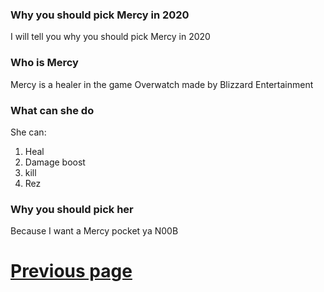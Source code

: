 ### Why you should pick Mercy in 2020
I will tell you why you should pick Mercy in 2020

### Who is Mercy
Mercy is a healer in the game Overwatch made by Blizzard Entertainment

### What can she do
She can:
1. Heal
2. Damage boost
3. kill
4. Rez

### Why you should pick her
Because I want a Mercy pocket ya N00B




# [Previous page](https://judeicca.github.io/Blog/)

